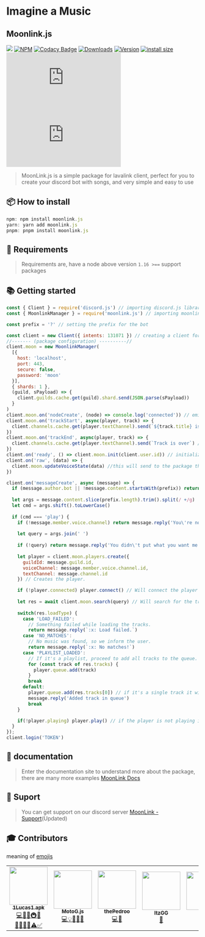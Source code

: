 # Imagine a Music
## Moonlink.js

<img src='https://cdn.discordapp.com/attachments/1019979902411350016/1082098052808052816/114_Sem_Titulo_20230222123935.png'></img>
[![NPM](https://nodei.co/npm/moonlink.js.png)](\[https:/nodei.co/npm/moonlink.js) 
[![Codacy Badge](https://app.codacy.com/project/badge/Grade/7dd9288acdc94dacaa11ad80f36a9bd3)](https://www.codacy.com/gh/1Lucas1apk/moonlink.js/dashboard?utm\_source=github.com\&utm\_medium=referral\&utm\_content=1Lucas1apk/moonlink.js\&utm\_campaign=Badge\_Grade) [![Downloads](https://img.shields.io/npm/dt/moonlink.js.svg?color=3884FF)](https://www.npmjs.com/package/moonlink.js) [![Version](https://img.shields.io/npm/v/moonlink.js.svg?color=3884FF\&label=version)](https://www.npmjs.com/package/moonlink.js) [![install size](https://packagephobia.com/badge?p=moonlink.js)](https://packagephobia.com/result?p=moonlink.js) ![vulnabilites](https://img.shields.io/snyk/vulnerabilities/npm/moonlink.js) ![node](https://img.shields.io/node/v/moonlink.js)

> MoonLink.js is a simple package for lavalink client, perfect for you to create your discord bot with songs, and very simple and easy to use

## 📦 How to install
```js
npm: npm install moonlink.js
yarn: yarn add moonlink.js
pnpm: pnpm install moonlink.js
```
## 🎲 Requirements

> Requirements are, have a node above version `1.16 >==` support packages

## 📚 Getting started
```js
const { Client } = require('discord.js') // importing discord.js library
const { MoonlinkManager } = require('moonlink.js') // importing moonlink.js package 

const prefix = '?' // setting the prefix for the bot

const client = new Client({ intents: 131071 }) // creating a client for the bot 
//------- (package configuration) ----------//
client.moon = new MoonlinkManager(
  [{ 
    host: 'localhost', 
    port: 443, 
    secure: false, 
    password: 'moon'
  }],
  { shards: 1 },
  (guild, sPayload) => { 
    client.guilds.cache.get(guild).shard.send(JSON.parse(sPayload))
  }
)
client.moon.on('nodeCreate', (node) => console.log('connected')) // emit to the console the node was connected to 
client.moon.on('trackStart', async(player, track) => {
  client.channels.cache.get(player.textChannel).send(`${track.title} is playing now`) // when the player starts it will send a message to the channel where the command was executed
})
client.moon.on('trackEnd', async(player, track) => {
  client.channels.cache.get(player.textChannel).send(`Track is over`) // when the player starts it will send a message to the channel where the command was executed
})
client.on('ready', () => client.moon.init(client.user.id)) // initializing the package;
client.on('raw', (data) => {
  client.moon.updateVoiceState(data) //this will send to the package the information needed for the package to work properly 
})

client.on('messageCreate', async (message) => {
  if (message.author.bot || !message.content.startsWith(prefix)) return; // In case the author is a bot, or the message content doesn't start with the prefix, ignore it.
  
  let args = message.content.slice(prefix.length).trim().split(/ +/g)
  let cmd = args.shift().toLowerCase()
  
  if (cmd === 'play') {
    if (!message.member.voice.channel) return message.reply('You\'re not on a voice channel') 
      
    let query = args.join(' ')
    
    if (!query) return message.reply('You didn\'t put what you want me to play')
        
    let player = client.moon.players.create({
      guildId: message.guild.id,
      voiceChannel: message.member.voice.channel.id,
      textChannel: message.channel.id
    }) // Creates the player.

    if (!player.connected) player.connect() // Will connect the player to the voice channel.
      
    let res = await client.moon.search(query) // Will search for the track on youtube
    
    switch(res.loadType) {
      case 'LOAD_FAILED':
        // Something failed while loading the tracks.
        return message.reply(`:x: Load failed.`)
      case 'NO_MATCHES':
        // No music was found, so we inform the user.
        return message.reply(`:x: No matches!`)
      case 'PLAYLIST_LOADED':
        // If it's a playlist, proceed to add all tracks to the queue.
        for (const track of res.tracks) {
          player.queue.add(track)
        }
        break
      default:
        player.queue.add(res.tracks[0]) // if it's a single track it will add it to the queue
        message.reply('Added track in queue')
        break
    }

    if(!player.playing) player.play() // if the player is not playing it will play the track
  }
});
client.login('TOKEN') 
```

## 📖 documentation

> Enter the documentation site to understand more about the package, there are many more examples [MoonLink Docs](https://moonlink.js.org)

## 🎨 Suport

> You can get support on our discord server [MoonLink - Support](https://discord.gg/xQq2A8vku3)(Updated)

## 🎓 Contributors 
meaning of [emojis](https://allcontributors.org/docs/en/emoji-key)

<table>
<tr>
<td align="center"><a href="https://github.com/1Lucas1apk"> <img src="https://cdn.discordapp.com/avatars/978981769661513758/438e182c14d5d28aa87ded076eca2755.webp?size=2048" width="100px;" alt="" /><br> <sub><b>1Lucas1.apk</b></sub><br> </a><a href="https://github.com/1Lucas1apk/Moonlink.js/commits?author=1Lucas1apk" title="Code">💻</a><a href="https://moonlink.js.org" title="Doc">📖</a><a href="https://moonlink.js.org/exemples" title="exemples">💡</a><a href="https://github.com/1Lucas1apk/Moonlink.js" title="infra">🚇</a><a href="https://github.com/1Lucas1apk/moonlink.js" title="ideas">🤔</a><br><a href="https://github.com/1Lucas1apk/moonlink.js" title="maintenance">🚧</a><a href="https://github.com/1Lucas1apk/moonlink.js/issues" title="question">💬</a><a href="https://github.com/1Lucas1apk/moonlink.js/" title="review">👀</a><a href="https://github.com/1Lucas1apk/moonlink.js/" title="Tools">🔧</a><a href="https://github.com/1Lucas1apk/moonlink.js/" title="Test">⚠️</a><a href="https://moonlink.js.org" title="tutorial">✅</a></td>
<td align="center"><a href="https://github.com/motoG100"> <img src="https://cdn.discordapp.com/avatars/882757043142950974/cecf0634ed25da5778312203117f40ac.webp?size=2048" width="100px;" alt="" /><br> <sub><b>MotoG.js</b></sub><br> </a><a href="https://github.com/1Lucas1apk/Moonlink.js/commits?author=motoG100" title="Code">💻</a><a href="https://moonlink.js.org/exemples" title="exemples">💡</a><a href="https://github.com/1Lucas1apk/moonlink.js" title="ideas">🤔</a><a href="https://github.com/1Lucas1apk/moonlink.js/issues" title="question">💬</a><a href="https://moonlink.js.org" title="designer">🎨</a></td>
<td align="center"><a href="https://github.com/thePedroo"> <img src="https://cdn.discordapp.com/avatars/639995261967663104/1d986d69a76c980049982f21f7b2a9ef.webp?size=2048" width="100px;" alt="" /><br> <sub><b>thePedroo</b></sub><br> </a><a href="https://github.com/1Lucas1apk/Moonlink.js/commits?author=thePedroo" title="Code">💻</a><a href="https://github.com/1Lucas1apk/moonlink.js" title="ideas">🤔</a></td>
<td align="center"><a href="https://discord.com/users/912987919357190194"> <img src="https://cdn.discordapp.com/avatars/912987919357190194/bfb477ccd7ab6b4927f6d7e56acf1037.webp?size=2048" width="100px;" alt="" /><br> <sub><b>ItzGG</b></sub><br> </a><a href="https://discord.gg/gPw8ycW5wN" title="Bug">🐛</a></td>
<td align="center"><a href="https://discord.com/users/666270910692720661"> <img src="https://cdn.discordapp.com/avatars/666270910692720661/cf9ce4733dbeb61391eab6b16a56daef.webp?size=2048" width="100px;" alt="" /><br> <sub><b>Nah</b></sub><br> </a><a href="https://discord.com/channels/990369410344701964/1057275443587338262/1057275443587338262" title="Bug">🐛</a></td>
<td align="center"><a href="https://discord.com/users/666270910692720661"> <img src="asset://asset/images/default_avatar_0.png?size=2048" width="100px;" alt="" /><br> <sub><b>SuperPlayerBots</b></sub><br> </a><a href="https://discord.com/channels/990369410344701964/1070454617294516284/1071695070639702056" title="Bug">🐛</a></td>

</tr>
</table>
